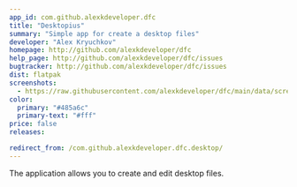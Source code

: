 ```yaml
---
app_id: com.github.alexkdeveloper.dfc
title: "Desktopius"
summary: "Simple app for create a desktop files"
developer: "Alex Kryuchkov"
homepage: http://github.com/alexkdeveloper/dfc
help_page: http://github.com/alexkdeveloper/dfc/issues
bugtracker: http://github.com/alexkdeveloper/dfc/issues
dist: flatpak
screenshots:
  - https://raw.githubusercontent.com/alexkdeveloper/dfc/main/data/screenshot1.png
color:
  primary: "#485a6c"
  primary-text: "#fff"
price: false
releases:

redirect_from: /com.github.alexkdeveloper.dfc.desktop/
---
```


<p>The application allows you to create and edit desktop files.</p>